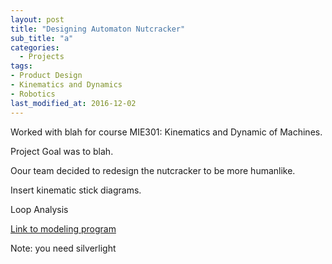 ```yaml
---
layout: post
title: "Designing Automaton Nutcracker"
sub_title: "a"
categories:
  - Projects
tags:
- Product Design
- Kinematics and Dynamics
- Robotics
last_modified_at: 2016-12-02 
---
```


Worked with blah for course MIE301: Kinematics and Dynamic of Machines.

Project Goal was to blah.

Oour team decided to redesign the nutcracker to be more humanlike.

Insert kinematic stick diagrams.

Loop Analysis

[Link to modeling program](https://designengrlab.github.io/PMKS/pmks.html?mech=ground,2,R,0.000,0.000,0.000,ttft%7C2,3,R,-30.000,0.000,0.000,ffff%7C3,4,R,100.000,150.000,0.000,ffff%7C4,ground,R,100.000,0.000,0.000,ffff%7C2,5,R,-30.000,30.000,0.000,ffff%7C5,4,RP,100.000,200.000,90.000,ffff%7C5,6,R,0.000,68.000,0.000,ffff%7C6,7,R,-30.000,68.000,0.000,ffff%7C8,4,R,100.000,250.000,25.000,ffff%7C6,ground,RP,-55.000,48.000,45.000,tfff%7C7,8,R,-30.000,200.000,0.000,ffff%7C8,R,350.000,150.000,0.000,ffff%7C)

Note: you need silverlight

[comment]: # ( https://docs.google.com/document/d/11p94HGvVMrtGJnBlE4-7jnZ_2klZ_HOIyMy73pJye-A/edit )
[comment]: # ( https://docs.google.com/document/d/1fPsFOBVk9J_k5i0bj0PYX3kzWta-xdNT7pqmTRZ0BbE/edit )
